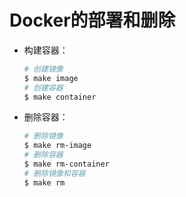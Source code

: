 # Docker的部署和删除
* 构建容器：

    ```bash
    # 创建镜像
    $ make image
    # 创建容器
    $ make container
    ```

* 删除容器：

    ```bash
    # 删除镜像
    $ make rm-image
    # 删除容器
    $ make rm-container
    # 删除镜像和容器
    $ make rm
    ```
